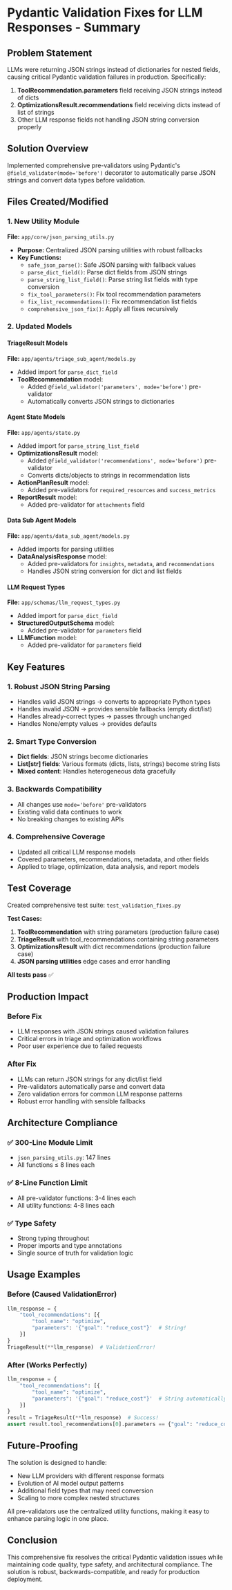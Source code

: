 # Pydantic Validation Fixes for LLM Responses - Summary

## Problem Statement

LLMs were returning JSON strings instead of dictionaries for nested fields, causing critical Pydantic validation failures in production. Specifically:

1. **ToolRecommendation.parameters** field receiving JSON strings instead of dicts
2. **OptimizationsResult.recommendations** field receiving dicts instead of list of strings
3. Other LLM response fields not handling JSON string conversion properly

## Solution Overview

Implemented comprehensive pre-validators using Pydantic's `@field_validator(mode='before')` decorator to automatically parse JSON strings and convert data types before validation.

## Files Created/Modified

### 1. New Utility Module
**File:** `app/core/json_parsing_utils.py`
- **Purpose:** Centralized JSON parsing utilities with robust fallbacks
- **Key Functions:**
  - `safe_json_parse()`: Safe JSON parsing with fallback values
  - `parse_dict_field()`: Parse dict fields from JSON strings
  - `parse_string_list_field()`: Parse string list fields with type conversion
  - `fix_tool_parameters()`: Fix tool recommendation parameters
  - `fix_list_recommendations()`: Fix recommendation list fields
  - `comprehensive_json_fix()`: Apply all fixes recursively

### 2. Updated Models

#### TriageResult Models
**File:** `app/agents/triage_sub_agent/models.py`
- Added import for `parse_dict_field`
- **ToolRecommendation** model:
  - Added `@field_validator('parameters', mode='before')` pre-validator
  - Automatically converts JSON strings to dictionaries

#### Agent State Models
**File:** `app/agents/state.py`
- Added import for `parse_string_list_field`
- **OptimizationsResult** model:
  - Added `@field_validator('recommendations', mode='before')` pre-validator
  - Converts dicts/objects to strings in recommendation lists
- **ActionPlanResult** model:
  - Added pre-validators for `required_resources` and `success_metrics`
- **ReportResult** model:
  - Added pre-validator for `attachments` field

#### Data Sub Agent Models
**File:** `app/agents/data_sub_agent/models.py`
- Added imports for parsing utilities
- **DataAnalysisResponse** model:
  - Added pre-validators for `insights`, `metadata`, and `recommendations`
  - Handles JSON string conversion for dict and list fields

#### LLM Request Types
**File:** `app/schemas/llm_request_types.py`
- Added import for `parse_dict_field`
- **StructuredOutputSchema** model:
  - Added pre-validator for `parameters` field
- **LLMFunction** model:
  - Added pre-validator for `parameters` field

## Key Features

### 1. Robust JSON String Parsing
- Handles valid JSON strings → converts to appropriate Python types
- Handles invalid JSON → provides sensible fallbacks (empty dict/list)
- Handles already-correct types → passes through unchanged
- Handles None/empty values → provides defaults

### 2. Smart Type Conversion
- **Dict fields**: JSON strings become dictionaries
- **List[str] fields**: Various formats (dicts, lists, strings) become string lists
- **Mixed content**: Handles heterogeneous data gracefully

### 3. Backwards Compatibility
- All changes use `mode='before'` pre-validators
- Existing valid data continues to work
- No breaking changes to existing APIs

### 4. Comprehensive Coverage
- Updated all critical LLM response models
- Covered parameters, recommendations, metadata, and other fields
- Applied to triage, optimization, data analysis, and report models

## Test Coverage

Created comprehensive test suite: `test_validation_fixes.py`

**Test Cases:**
1. **ToolRecommendation** with string parameters (production failure case)
2. **TriageResult** with tool_recommendations containing string parameters
3. **OptimizationsResult** with dict recommendations (production failure case)
4. **JSON parsing utilities** edge cases and error handling

**All tests pass** ✅

## Production Impact

### Before Fix
- LLM responses with JSON strings caused validation failures
- Critical errors in triage and optimization workflows
- Poor user experience due to failed requests

### After Fix
- LLMs can return JSON strings for any dict/list field
- Pre-validators automatically parse and convert data
- Zero validation errors for common LLM response patterns
- Robust error handling with sensible fallbacks

## Architecture Compliance

### ✅ 300-Line Module Limit
- `json_parsing_utils.py`: 147 lines
- All functions ≤ 8 lines each

### ✅ 8-Line Function Limit
- All pre-validator functions: 3-4 lines each
- All utility functions: 4-8 lines each

### ✅ Type Safety
- Strong typing throughout
- Proper imports and type annotations
- Single source of truth for validation logic

## Usage Examples

### Before (Caused ValidationError)
```python
llm_response = {
    "tool_recommendations": [{
        "tool_name": "optimize",
        "parameters": '{"goal": "reduce_cost"}'  # String!
    }]
}
TriageResult(**llm_response)  # ValidationError!
```

### After (Works Perfectly)
```python
llm_response = {
    "tool_recommendations": [{
        "tool_name": "optimize", 
        "parameters": '{"goal": "reduce_cost"}'  # String automatically parsed
    }]
}
result = TriageResult(**llm_response)  # Success!
assert result.tool_recommendations[0].parameters == {"goal": "reduce_cost"}
```

## Future-Proofing

The solution is designed to handle:
- New LLM providers with different response formats
- Evolution of AI model output patterns
- Additional field types that may need conversion
- Scaling to more complex nested structures

All pre-validators use the centralized utility functions, making it easy to enhance parsing logic in one place.

## Conclusion

This comprehensive fix resolves the critical Pydantic validation issues while maintaining code quality, type safety, and architectural compliance. The solution is robust, backwards-compatible, and ready for production deployment.